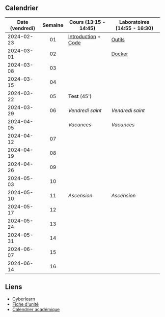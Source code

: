 ## Calendrier

| Date (vendredi) | Semaine | Cours (13:15 - 14:45)                                                 | Laboratoires (14:55 - 16:30) |
| --------------- | :-----: | --------------------------------------------------------------------- | ---------------------------- |
| 2024-02-23      |   01    | [Introduction](docs/lessons/introduction) + [Code](docs/lessons/code) | [Outils](docs/labs/tools)    |
| 2024-03-01      |   02    |                                                                       | [Docker](docs/labs/docker)   |
| 2024-03-08      |   03    |                                                                       |                              |
| 2024-03-15      |   04    |                                                                       |                              |
| 2024-03-22      |   05    | **Test** (45')                                                        |                              |
| 2024-03-29      |   06    | _Vendredi saint_                                                      | _Vendredi saint_             |
| 2024-04-05      |         | _Vacances_                                                            | _Vacances_                   |
| 2024-04-12      |   07    |                                                                       |                              |
| 2024-04-19      |   08    |                                                                       |                              |
| 2024-04-26      |   09    |                                                                       |                              |
| 2024-05-03      |   10    |                                                                       |                              |
| 2024-05-10      |   11    | _Ascension_                                                           | _Ascension_                  |
| 2024-05-17      |   12    |                                                                       |                              |
| 2024-05-24      |   13    |                                                                       |                              |
| 2024-05-31      |   14    |                                                                       |                              |
| 2024-06-07      |   15    |                                                                       |                              |
| 2024-06-14      |   16    |                                                                       |                              |

## Liens

- [Cyberlearn](https://cyberlearn.hes-so.ch/course/view.php?id=19885)
- [Fiche d'unité](https://gaps.heig-vd.ch/public/fiches/uv/uv.php?id=7181)
- [Calendrier académique](https://heig-vd.ch/formation/bachelor/calendrier-academique)
